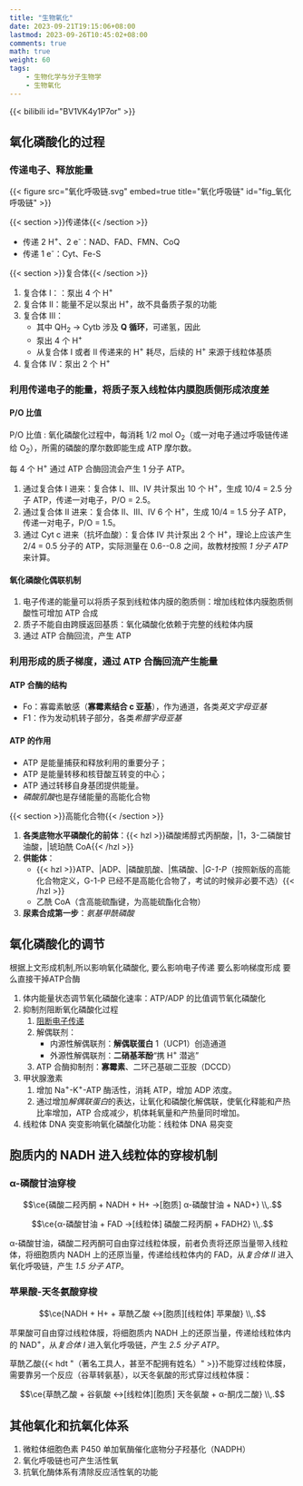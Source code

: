 ```yaml
---
title: "生物氧化"
date: 2023-09-21T19:15:06+08:00
lastmod: 2023-09-26T10:45:02+08:00
comments: true
math: true
weight: 60
tags:
    - 生物化学与分子生物学
    - 生物氧化
---
```


{{< bilibili id="BV1VK4y1P7or" >}}

## 氧化磷酸化的过程

### 传递电子、释放能量

{{< figure src="氧化呼吸链.svg" embed=true title="氧化呼吸链" id="fig_氧化呼吸链" >}}

{{< section >}}传递体{{< /section >}}

- 传递 2 H<sup>+</sup>、2 e<sup>-</sup>：NAD、FAD、FMN、CoQ
- 传递 1 e<sup>-</sup>：Cyt、Fe-S

{{< section >}}复合体{{< /section >}}

1. 复合体 Ⅰ：：泵出 4 个 H<sup>+</sup>
2. 复合体 Ⅱ：能量不足以泵出 H<sup>+</sup>，故不具备质子泵的功能
3. 复合体 Ⅲ：
    - 其中 QH<sub>2</sub> → Cytb 涉及 **Q 循环**，可递氢，因此
    - 泵出 4 个 H<sup>+</sup>
    - 从复合体 Ⅰ 或者 Ⅱ 传递来的 H<sup>+</sup> 耗尽，后续的 H<sup>+</sup> 来源于线粒体基质
4. 复合体 Ⅳ：泵出 2 个 H<sup>+</sup>

### 利用传递电子的能量，将质子泵入线粒体内膜胞质侧形成浓度差

#### P/O 比值

P/O 比值
: 氧化磷酸化过程中，每消耗 1/2 mol O<sub>2</sub>（或一对电子通过呼吸链传递给 O<sub>2</sub>），所需的磷酸的摩尔数即能生成 ATP 摩尔数。

每 4 个 H<sup>+</sup> 通过 ATP 合酶回流会产生 1 分子 ATP。

1. 通过复合体 Ⅰ 进来：复合体 Ⅰ、Ⅲ、Ⅳ 共计泵出 10 个 H<sup>+</sup>，生成 10/4 = 2.5 分子 ATP，传递一对电子，P/O = 2.5。
2. 通过复合体 Ⅱ 进来：复合体 Ⅱ、Ⅲ、Ⅳ 6 个 H<sup>+</sup>，生成 10/4 = 1.5 分子 ATP，传递一对电子，P/O = 1.5。
3. 通过 Cyt c 进来（抗坏血酸）：复合体 Ⅳ 共计泵出 2 个 H<sup>+</sup>，理论上应该产生 2/4 = 0.5 分子的 ATP，实际测量在 0.6--0.8 之间，故教材按照 *1 分子 ATP* 来计算。

#### 氧化磷酸化偶联机制

1. 电子传递的能量可以将质子泵到线粒体内膜的胞质侧：增加线粒体内膜胞质侧酸性可增加 ATP 合成
2. 质子不能自由跨膜返回基质：氧化磷酸化依赖于完整的线粒体内膜
3. 通过 ATP 合酶回流，产生 ATP

### 利用形成的质子梯度，通过 ATP 合酶回流产生能量

#### ATP 合酶的结构

- Fo：寡霉素敏感（**寡霉素结合 c 亚基**），作为通道，各类*英文字母亚基*
- F1：作为发动机转子部分，各类*希腊字母亚基*

#### ATP 的作用

- ATP 是能量捕获和释放利用的重要分子；
- ATP 是能量转移和核苷酸互转变的中心；
- ATP 通过转移自身基团提供能量。
- *磷酸肌酸*也是存储能量的高能化合物

{{< section >}}高能化合物{{< /section >}}

1. **各类底物水平磷酸化的前体**：{{< hzl >}}磷酸烯醇式丙酮酸，|1，3-二磷酸甘油酸，|琥珀酰 CoA{{< /hzl >}}
2. **供能体**：
    - {{< hzl >}}ATP、|ADP、|磷酸肌酸、|焦磷酸、|*G-1-P*（按照新版的高能化合物定义，G-1-P 已经不是高能化合物了，考试的时候非必要不选）{{< /hzl >}}
    - 乙酰 CoA（含高能硫酯键，为高能硫酯化合物）
3. **尿素合成第一步**：*氨基甲酰磷酸*

## 氧化磷酸化的调节

根据上文形成机制,所以影响氧化磷酸化,
要么影响电子传递
 要么影响梯度形成
 要么直接干掉ATP合酶

1. 体内能量状态调节氧化磷酸化速率：ATP/ADP 的比值调节氧化磷酸化
2. 抑制剂阻断氧化磷酸化过程
    1. [阻断电子传递](#fig_氧化呼吸链)
    2. 解偶联剂：
        - 内源性解偶联剂：**解偶联蛋白** 1（UCP1）创造通道
        - 外源性解偶联剂：**二硝基苯酚**“携 H<sup>+</sup> 潜逃”
    3. ATP 合酶抑制剂：**寡霉素**、二环己基碳二亚胺（DCCD）
3. 甲状腺激素
    1. 增加 Na<sup>+</sup>-K<sup>+</sup>-ATP 酶活性，消耗 ATP，增加 ADP 浓度。
    3. 通过增加*解偶联蛋白*的表达，让氧化和磷酸化解偶联，使氧化释能和产热比率增加，ATP 合成减少，机体耗氧量和产热量同时增加。
4. 线粒体 DNA 突变影响氧化磷酸化功能：线粒体 DNA 易突变

## 胞质内的 NADH 进入线粒体的穿梭机制

### α-磷酸甘油穿梭

$$\ce{磷酸二羟丙酮 + NADH + H+ ->[胞质] α-磷酸甘油 + NAD+}
\\,.$$

$$\ce{α-磷酸甘油 + FAD ->[线粒体] 磷酸二羟丙酮 + FADH2}
\\,.$$

α-磷酸甘油，磷酸二羟丙酮可自由穿过线粒体膜，前者负责将还原当量带入线粒体，将细胞质内 NADH 上的还原当量，传递给线粒体内的 FAD，从*复合体 Ⅱ* 进入氧化呼吸链，产生 *1.5 分子 ATP*。

### 苹果酸-天冬氨酸穿梭

$$\ce{NADH + H+ + 草酰乙酸 <->[胞质][线粒体] 苹果酸}
\\,.$$

苹果酸可自由穿过线粒体膜，将细胞质内 NADH 上的还原当量，传递给线粒体内的 NAD<sup>+</sup>，从*复合体 Ⅰ* 进入氧化呼吸链，产生 *2.5 分子 ATP*。

草酰乙酸{{< hdt "（著名工具人，甚至不配拥有姓名）" >}}不能穿过线粒体膜，需要靠另一个反应（谷草转氨基），以天冬氨酸的形式穿过线粒体膜：

$$\ce{草酰乙酸 + 谷氨酸 <->[线粒体][胞质] 天冬氨酸 + α-酮戊二酸}
\\,.$$

## 其他氧化和抗氧化体系

1. 微粒体细胞色素 P450 单加氧酶催化底物分子羟基化（NADPH）
2. 氧化呼吸链也可产生活性氧
3. 抗氧化酶体系有清除反应活性氧的功能
